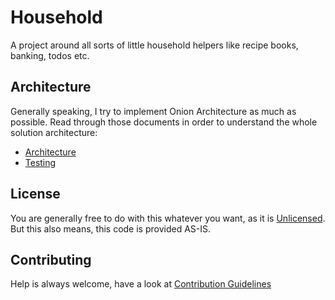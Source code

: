 # Household

A project around all sorts of little household helpers like recipe books, banking, todos etc.

## Architecture

Generally speaking, I try to implement Onion Architecture as much as possible.
Read through those documents in order to understand the whole solution architecture:

- [Architecture](./docs/Architecture.md)
- [Testing](./tests/README.md)

## License

You are generally free to do with this whatever you want, as it is [Unlicensed](LICENSE). But this also means, this code is provided AS-IS.

## Contributing

Help is always welcome, have a look at [Contribution Guidelines](./docs/Contribute.md)
